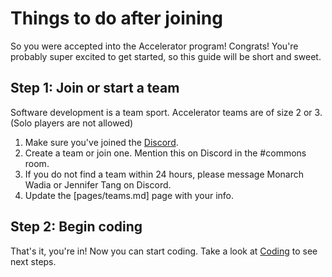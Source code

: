# Things to do after joining

So you were accepted into the Accelerator program! Congrats! You're probably super excited to get started, so this guide will be short and sweet.

## Step 1: Join or start a team

Software development is a team sport. Accelerator teams are of size 2 or 3. (Solo players are not allowed)

1. Make sure you've joined the [Discord](https://discord.com/invite/j7CjBAz).
1. Create a team or join one. Mention this on Discord in the #commons room.
1. If you do not find a team within 24 hours, please message Monarch Wadia or Jennifer Tang on Discord.
1. Update the [pages/teams.md] page with your info.

## Step 2: Begin coding

That's it, you're in! Now you can start coding. Take a look at [Coding](pages/procedures/coding.md) to see next steps.
